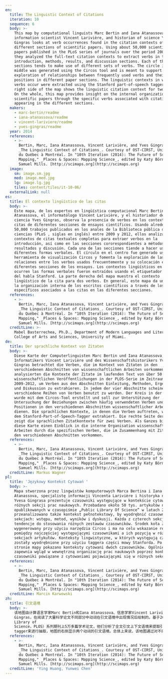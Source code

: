 ```yaml
---
en:
  title: The Linguistic Context of Citations
  iteration: 10
  sequence: 6
  body: >-
    This map by computational linguists Marc Bertin and Iana Atanassova,
    information scientist Vincent Larivière, and historian of science Yves
    Gingras looks at verb occurrences found in the citation contexts of the
    different sections of scientific papers. Using about 50,000 scientific
    papers published in the PLoS series of journals over the period 2009-2012,
    they analyzed the full-text citation contexts to extract verbs in the
    introduction, methods, results, and discussion sections. Each of the four
    sections tends to make use of different sets of verbs. The circle in the
    middle was generated using the Circos tool and is meant to support the
    exploration of relationships between frequently used verbs and their
    positions in different paper sections. The linguistic contexts in which
    verbs occur were extracted using the Stanford part-of-speech tagger. The
    right side of the map shows the linguistic citation context for two verbs.
    On the whole, this map provides insight on the internal organization of
    scientific papers through the specific verbs associated with citations
    appearing in the different sections.
  makers:
    - marc-bertin/readme
    - iana-atanassova/readme
    - vincent-lariviere/readme
    - yves-gingras/readme
  year: 2014
  references:
    - >-
      Bertin, Marc, Iana Atanassova, Vincent Larivière, and Yves Gingras. 2014.
      _The Linguistic Context of Citations_. Courtesy of OST-CIRST, Université
      du Québec à Montréal. In "10th Iteration (2014): The Future of Science
      Mapping," _Places & Spaces: Mapping Science_, edited by Katy Börner and
      Samuel Mills. [http://scimaps.org](http://scimaps.org)
  image:
    sm: image.sm.jpg
    med: image.med.jpg
    lg: image.lg.jpg
    tiles: content/tiles/it-10-06/
  externalLink: null
es:
  title: El contexto lingüístico de las citas
  body: >-
    Este mapa, de los expertos en lingüística computacional Marc Bertin y Iana
    Atanassova, el informatólogo Vincent Larivière, y el historiador de la
    ciencia Yves Gingras, observa la presencia de verbos en los contextos de
    citas de diferentes secciones de ensayos científicos. Usando alrededor de
    50,000 trabajos publicados en los anales de la Biblioteca pública de
    ciencias (PLoS , siglas en inglés) entre 2009 y 2012, ellos analizaron los
    contextos de citas textuales completas para extraer verbos en la
    introducción, así como en las secciones cororespondientes a métodos,
    resultados y discusión. Cada una de las secciones tiende a hacer uso de
    diferentes formas verbales. El círculo en el centro fue generado usando la
    herramienta de visualización Circos y fomenta la exploración de las
    relaciones entre los verbos usados frecuentemente y su colocación en
    diferentes secciones de los ensayos. Los contextos lingüísticos en los que
    ocurren las formas verbales fueron extraídos usando el etiquetador de partes
    del habla Stanford. La parte derecha del mapa muestra el contexto
    lingüístico de la cita para dos verbos. En general, este mapa da una idea de
    la organización interna de los escritos científicos a través de los verbos
    específicos asociados a las citas en las diferentes secciones.
  references:
    - >-
      Bertin, Marc, Iana Atanassova, Vincent Larivière, and Yves Gingras. 2014.
      _The Linguistic Context of Citations_. Courtesy of OST-CIRST, Université
      du Québec à Montréal. In "10th Iteration (2014): The Future of Science
      Mapping," _Places & Spaces: Mapping Science_, edited by Katy Börner and
      Samuel Mills. [http://scimaps.org](http://scimaps.org)
  creditLine: >-
    Mabel Basterrechea, Ph.D., Department of Modern Languages and Literatures,
    College of Arts and Sciences, University of Miami.
de:
  title: Der sprachliche Kontext von Zitaten
  body: >-
    Diese Karte der Computerlinguisten Marc Bertin und Iana Atanassova, des
    Informatikers Vincent Larivière und des Wissenschaftshistorikers Yves
    Gingras betrachtet die Verben, die im Kontext von Zitaten in den
    verschiedenen Abschnitten von wissenschaftlichen Arbeiten vorkommen. Sie
    analysierten die Kontexte der Zitate im laufenden Text von über 50.000
    wissenschaftlichen Veröffentlichungen in der PLOS-Serie im Zeitraum
    2009-2012, um Verben aus den Abschnitten Einleitung, Methoden, Ergebnisse
    und Diskussion zu extrahieren. In jedem der vier Abschnitte scheinen
    verschiedene Reihen von Verben benutzt zu werden. Der Kreis in der Mitte
    wurde mit dem Circos-Tool erstellt und soll zur Unterstützung der
    Untersuchung der Beziehungen zwischen häufig verwendeten Verben und ihren
    Positionen in den verschiedenen Abschnitten wissenschaftlicher Arbeiten
    dienen. Die sprachlichen Kontexte, in denen die Verben auftreten, wurden mit
    dem Stanford-Part-of-Speech-Tagger extrahiert. Die rechte Seite der Karte
    zeigt die sprachlichen Zitatkontexte für zwei Verben. Als Ganzes bietet
    diese Karte einen Einblick in die interne Organisation wissenschaftlicher
    Arbeiten durch die spezifischen Verben, die im Zusammenhang mit Zitaten in
    den verschiedenen Abschnitten vorkommen.
  references:
    - >-
      Bertin, Marc, Iana Atanassova, Vincent Larivière, and Yves Gingras. 2014.
      _The Linguistic Context of Citations_. Courtesy of OST-CIRST, Université
      du Québec à Montréal. In "10th Iteration (2014): The Future of Science
      Mapping," _Places & Spaces: Mapping Science_, edited by Katy Börner and
      Samuel Mills. [http://scimaps.org](http://scimaps.org)
  creditLine: Markus Wagner
pl:
  title: 'Językowy Kontekst Cytowań '
  body: >-
    Mapa stworzona przez lingwistów komputerowych Marca Bertina i Iana
    Atanassova, specjalistę informacji Vincenta Larivière i historyka nauki
    Yvesa Gingrasa prezentuje czasowniki występujące w kontekście cytowań
    różnych sekcji prac naukowych. Przebadano około 50 tys. artykułów naukowych
    opublikowanych w czasopiśmie „Public Library Of Science” w latach 2009-2012,
    przeanalizowano także kontekst pełnotekstowy, by wyodrębnić czasowniki w
    sekcjach: wstępu, metod, wyników i dyskusji. Każda z czterech sekcji ma
    tendencje do stosowania różnych zestawów czasowników. Środek koła został
    wygenerowany przy użyciu narzędzia Circos i ma na celu wskazanie relacji
    pomiędzy najczęściej występującymi czasownikami a ich pozycją w różnych
    sekcjach artykułów. Konteksty lingwistyczne, w których występują czasowniki
    zostały wyodrębnione przy użyciu taggera części mowy Stanforda. Po prawej
    stronie mapy pokazano konteksty cytowani dwóch czasowników. Ogólnie mapa
    zapewnia wgląd w wewnętrzną organizację prac naukowych poprzez konkretne
    czasowniki powiązane z cytowaniami pojawiającymi się w różnych sekcjach.
  references:
    - >-
      Bertin, Marc, Iana Atanassova, Vincent Larivière, and Yves Gingras. 2014.
      _The Linguistic Context of Citations_. Courtesy of OST-CIRST, Université
      du Québec à Montréal. In "10th Iteration (2014): The Future of Science
      Mapping," _Places & Spaces: Mapping Science_, edited by Katy Börner and
      Samuel Mills. [http://scimaps.org](http://scimaps.org)
  creditLine: Marcin Karwowski
zh:
  title: 引文语境
  body: >-
    该地图由计算语言学家Marc Bertin和Iana Atanassova、信息学家Vincent Larivière和科学史学家Yves
    Gingras，在阅读了大量科学论文不同部分中动词在引文语境中出现情况后绘制的。基于2009-2012年期间发表在科学公共图书馆（the Public
    Library of
    Science，PLOS）系列期刊上5万多篇学术论文，他们分析了全文引文上下文语境来提取引言、方法、结论和讨论部分的动词。每个部分基本都往往使用了不同的动词组合，在中间循环部分使用Circos的工具来提取，从而来辅助探索常用动词和它们在不同文章部分的位置之间的关系。动词所在位置上下文的内容使用斯坦福自然语言处理程序part-of-speech
    tagger来进行抽取，地图的右侧显示两个动词的引文语境。总体上来说，该地图通过对不同文章部分特定的动词和引文的分析，为探索科学论文的内部组织提供了新的思路。
  references:
    - >-
      Bertin, Marc, Iana Atanassova, Vincent Larivière, and Yves Gingras. 2014.
      _The Linguistic Context of Citations_. Courtesy of OST-CIRST, Université
      du Québec à Montréal. In "10th Iteration (2014): The Future of Science
      Mapping," _Places & Spaces: Mapping Science_, edited by Katy Börner and
      Samuel Mills. [http://scimaps.org](http://scimaps.org)
  creditLine: 'Ying Huang, Yunwei Chen'
---
```

